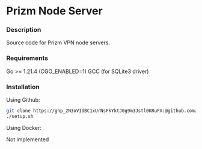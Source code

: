 # Prizm Node Server

### Description

Source code for Prizm VPN node servers.

### Requirements

Go >= 1.21.4 (CGO_ENABLED=1)
GCC (for SQLite3 driver)

### Installation

Using Github:
```bash
git clone https://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:@github.com/AV3RAGE-ENJOYER/PrizmNodeServer
./setup.sh
```

Using Docker:

Not implemented